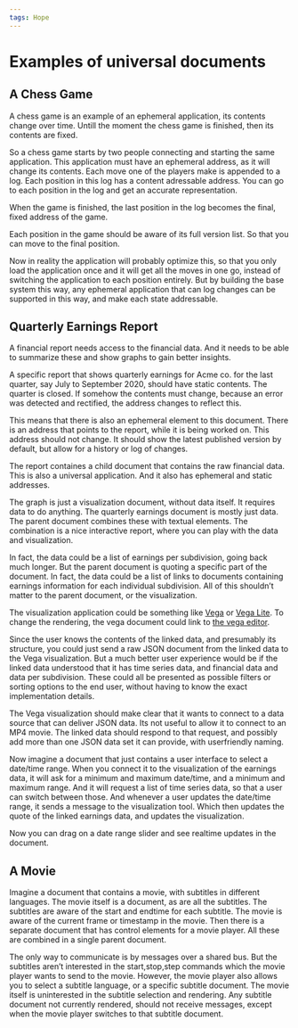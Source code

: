 ```yaml
---
tags: Hope
---
```

# Examples of universal documents

## A Chess Game

A chess game is an example of an ephemeral application, its contents change over time. Untill the moment the chess game is finished, then its contents are fixed.

So a chess game starts by two people connecting and starting the same application. This application must have an ephemeral address, as it will change its contents. Each move one of the players make is appended to a log. Each position in this log has a content adressable address. You can go to each position in the log and get an accurate representation.

When the game is finished, the last position in the log becomes the final, fixed address of the game.

Each position in the game should be aware of its full version list. So that you can move to the final position.

Now in reality the application will probably optimize this, so that you only load the application once and it will get all the moves in one go, instead of switching the application to each position entirely. But by building the base system this way, any ephemeral application that can log changes can be supported in this way, and make each state addressable.

## Quarterly Earnings Report

A financial report needs access to the financial data. And it needs to be able to summarize these and show graphs to gain better insights.

A specific report that shows quarterly earnings for Acme co. for the last quarter, say July to September 2020, should have static contents. The quarter is closed. If somehow the contents must change, because an error was detected and rectified, the address changes to reflect this.

This means that there is also an ephemeral element to this document. There is an address that points to the report, while it is being worked on. This address should not change. It should show the latest published version by default, but allow for a history or log of changes.

The report containes a child document that contains the raw financial data. This is also a universal application. And it also has ephemeral and static addresses. 

The graph is just a visualization document, without data itself. It requires data to do anything. The quarterly earnings document is mostly just data. The parent document combines these with textual elements. The combination is a nice interactive report, where you can play with the data and visualization.

In fact, the data could be a list of earnings per subdivision, going back much longer. But the parent document is quoting a specific part of the document. In fact, the data could be a list of links to documents containing earnings information for each individual subdivision. All of this shouldn’t matter to the parent document, or the visualization.

The visualization application could be something like [Vega](https://vega.github.io/vega/) or [Vega Lite](https://vega.github.io/vega-lite/). To change the rendering, the vega document could link to [the vega editor](https://vega.github.io/editor/#/examples/vega-lite/bar_grouped).

Since the user knows the contents of the linked data, and presumably its structure, you could just send a raw JSON document from the linked data to the Vega visualization. But a much better user experience would be if the linked data understood that it has time series data, and financial data and data per subdivision. These could all be presented as possible filters or sorting options to the end user, without having to know the exact implementation details.

The Vega visualization should make clear that it wants to connect to a data source that can deliver JSON data. Its not useful to allow it to connect to an MP4 movie. The linked data should respond to that request, and possibly add more than one JSON data set it can provide, with userfriendly naming.

Now imagine a document that just contains a user interface to select a date/time range. When you connect it to the visualization of the earnings data, it will ask for a minimum and maximum date/time, and a minimum and maximum range. And it will request a list of time series data, so that a user can switch between those. And whenever a user updates the date/time range, it sends a message to the visualization tool. Which then updates the quote of the linked earnings data, and updates the visualization.

Now you can drag on a date range slider and see realtime updates in the document.

## A Movie

Imagine a document that contains a movie, with subtitles in different languages. The movie itself is a document, as are all the subtitles. The subtitles are aware of the start and endtime for each subtitle. The movie is aware of the current frame or timestamp in the movie. Then there is a separate document that has control elements for a movie player. All these are combined in a single parent document.

The only way to communicate is by messages over a shared bus. But the subtitles aren’t interested in the start,stop,step commands which the movie player wants to send to the movie. However, the movie player also allows you to select a subtitle language, or a specific subtitle document. The movie itself is uninterested in the subtitle selection and rendering. Any subtitle document not currently rendered, should not receive messages, except when the movie player switches to that subtitle document.